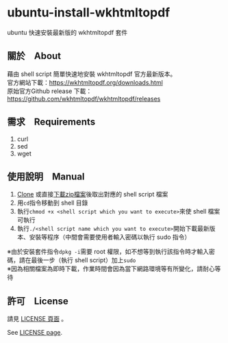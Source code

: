 # ubuntu-install-wkhtmltopdf
ubuntu 快速安裝最新版的 wkhtmltopdf 套件

## 關於　About
藉由 shell script 簡單快速地安裝 wkhtmltopdf 官方最新版本。  
官方網站下載：https://wkhtmltopdf.org/downloads.html  
原始官方Github release 下載：https://github.com/wkhtmltopdf/wkhtmltopdf/releases

## 需求　Requirements
1. curl
2. sed
3. wget

## 使用說明　Manual
1. [Clone](https://github.com/hms5232/ubuntu-install-wkhtmltopdf.git) 或直接[下載zip檔案](https://github.com/hms5232/ubuntu-install-wkhtmltopdf/archive/master.zip)後取出對應的 shell script 檔案
2. 用`cd`指令移動到 shell 目錄
3. 執行`chmod +x <shell script which you want to execute>`來使 shell 檔案可執行
4. 執行`./<shell script name which you want to execute>`開始下載最新版本、安裝等程序（中間會需要使用者輸入密碼以執行 sudo 指令）  
  
※由於安裝套件指令`dpkg -i`需要 root 權限，如不想等到執行該指令時才輸入密碼，請在最後一步（執行 shell script）加上`sudo`  
※因為相關檔案為即時下載，作業時間會因為當下網路環境等有所變化，請耐心等待

## 許可　License
請見 [LICENSE 頁面](https://github.com/hms5232/ubuntu-install-wkhtmltopdf/blob/master/LICENSE)  。
  
See [LICENSE page](https://github.com/hms5232/ubuntu-install-wkhtmltopdf/blob/master/LICENSE).
